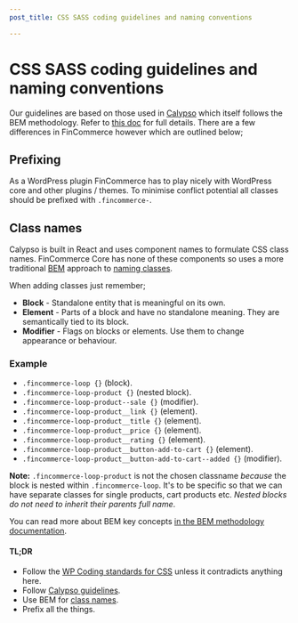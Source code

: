 ```yaml
---
post_title: CSS SASS coding guidelines and naming conventions

---
```


# CSS SASS coding guidelines and naming conventions

Our guidelines are based on those used in [Calypso](https://github.com/Automattic/wp-calypso) which itself follows the BEM methodology. Refer to [this doc](https://wpcalypso.wordpress.com/devdocs/docs/coding-guidelines/css.md?term=css) for full details. There are a few differences in FinCommerce however which are outlined below;

## Prefixing

As a WordPress plugin FinCommerce has to play nicely with WordPress core and other plugins / themes. To minimise conflict potential all classes should be prefixed with `.fincommerce-`.

## Class names

Calypso is built in React and uses component names to formulate CSS class names. FinCommerce Core has none of these components so uses a more traditional [BEM](http://getbem.com/) approach to [naming classes](http://cssguidelin.es/#bem-like-naming). 

When adding classes just remember;

* **Block** - Standalone entity that is meaningful on its own.
* **Element** - Parts of a block and have no standalone meaning. They are semantically tied to its block.
* **Modifier** - Flags on blocks or elements. Use them to change appearance or behaviour.

### Example

* `.fincommerce-loop {}` (block).
* `.fincommerce-loop-product {}` (nested block).
* `.fincommerce-loop-product--sale {}` (modifier).
* `.fincommerce-loop-product__link {}` (element).
* `.fincommerce-loop-product__title {}` (element).
* `.fincommerce-loop-product__price {}` (element).
* `.fincommerce-loop-product__rating {}` (element).
* `.fincommerce-loop-product__button-add-to-cart {}` (element).
* `.fincommerce-loop-product__button-add-to-cart--added {}` (modifier).

**Note:** `.fincommerce-loop-product` is not the chosen classname _because_ the block is nested within `.fincommerce-loop`. It's to be specific so that we can have separate classes for single products, cart products etc. _Nested blocks do not need to inherit their parents full name_.

You can read more about BEM key concepts [in the BEM methodology documentation](https://en.bem.info/methodology/key-concepts/).

#### TL;DR

* Follow the [WP Coding standards for CSS](https://make.wordpress.org/core/handbook/best-practices/coding-standards/css/) unless it contradicts anything here.
* Follow [Calypso guidelines](https://wpcalypso.wordpress.com/devdocs/docs/coding-guidelines/css.md?term=css).
* Use BEM for [class names](https://en.bem.info/methodology/naming-convention/).
* Prefix all the things.
